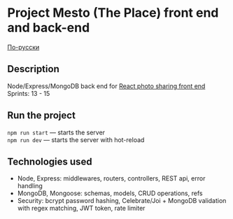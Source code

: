# Project Mesto (The Place) front end and back-end

[По-русски](./README-RU.md)

## Description

Node/Express/MongoDB back end for [React photo sharing front end](https://github.com/418code/react-mesto-auth)\
Sprints: 13 - 15

## Run the project

`npm run start` — starts the server   
`npm run dev` — starts the server with hot-reload

## Technologies used
- Node, Express: middlewares, routers, controllers, REST api, error handling
- MongoDB, Mongoose: schemas, models, CRUD operations, refs
- Security: bcrypt password hashing, Celebrate/Joi + MongoDB validation with regex matching, JWT token, rate limiter
